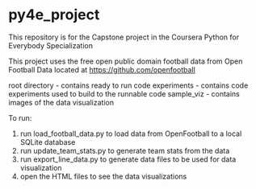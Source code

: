 # py4e_project

This repository is for the Capstone project in the Coursera Python for Everybody Specialization

This project uses the free open public domain football data from Open Football Data located
at https://github.com/openfootball

root directory - contains ready to run code
experiments - contains code experiments used to build to the runnable code
sample_viz - contains images of the data visualization

To run:
1. run load_football_data.py to load data from OpenFootball to a local SQLite database
2. run update_team_stats.py to generate team stats from the data
3. run export_line_data.py to generate data files to be used for data visualization
4. open the HTML files to see the data visualizations
